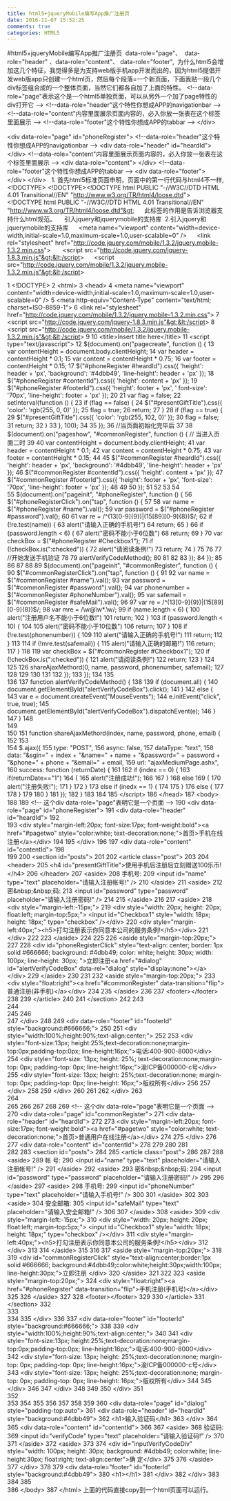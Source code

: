 ```yaml
---
title: html5+jqueryMobile编写App推广注册页
date: 2016-11-07 15:52:25
comments: true
categories: HTML5
---
```


#html5+jqueryMobile编写App推广注册页
&nbsp;data-role="page"、 &nbsp;data-role="header" 、data-role="content"、&nbsp;data-role="footer", &nbsp;为什么html5会增加这几个特征，我觉得多是为支持web版手机app开发而出的，因为html5提倡开发web版app只创建一个html页，然后每个段落=一个新页面，下面我贴一段几个div标签组合成的一个整体页面，当然它们都各自加了上面的特性。
&lt;!--data-role="page"表示这个是一个html5单独页面，可以从另外一个加了page特性的div打开它 --&gt;
&lt;!--data-role="header"这个特性你想成APP的navigationbar --&gt;
&lt;!--data-role="content"内容里面展示页面内容的，必入你放一张表在这个标签里面展示 --&gt;
&lt;!--data-role="footer"这个特性你想成APP的tabbar --&gt;
&lt;/div&gt;

&lt;div data-role="page" id="phoneRegister"&gt;
&lt;!--data-role="header"这个特性你想成APP的navigationbar --&gt;
&lt;div data-role="header" id="heardId"&gt;&lt;/div&gt;
&lt;!--data-role="content"内容里面展示页面内容的，必入你放一张表在这个标签里面展示 --&gt;
&lt;div data-role="content"&gt; &lt;/div&gt;
&lt;!--data-role="footer"这个特性你想成APP的tabbar --&gt;
&lt;div data-role="footer"&gt; &lt;/div&gt;
&lt;/div&gt;&nbsp;
&nbsp;1. 首先html5标准页面申明，页面中的第一行代码与html4不一样,&lt;!DOCTYPE&gt;
&lt;!DOCTYPE&gt;&lt;!DOCTYPE html PUBLIC "-//W3C//DTD HTML 4.01 Transitional//EN" "http://www.w3.org/TR/html4/loose.dtd"&gt;
&lt;!DOCTYPE html PUBLIC "-//W3C//DTD HTML 4.01 Transitional//EN" "http://www.w3.org/TR/html4/loose.dtd"&gt;&nbsp; &nbsp; &nbsp; 此标签的作用是告诉浏览器支持什么html规范。
&nbsp; &nbsp;
引入jquery和jquerymobile的支持库
 &nbsp;2.引入jquery和jquerymobile的支持库&nbsp; &nbsp; &nbsp; &lt;meta name="viewport" content="width=device-width,initial-scale=1.0,maximum-scale=1.0,user-scalable=0" /&gt;
&nbsp; &nbsp; &nbsp;&lt;link rel="stylesheet" href="http://code.jquery.com/mobile/1.3.2/jquery.mobile-1.3.2.min.css"&gt;
&nbsp; &nbsp; &nbsp; &lt;script src="http://code.jquery.com/jquery-1.8.3.min.js"&gt;&lt;/script&gt;
&nbsp; &nbsp; &nbsp;&lt;script src="http://code.jquery.com/mobile/1.3.2/jquery.mobile-1.3.2.min.js"&gt;&lt;/script&gt;
&nbsp;

  1 &lt;!DOCTYPE&gt;
  2 &lt;html&gt;
  3 &lt;head&gt;
  4  &lt;meta name="viewport" content="width=device-width,initial-scale=1.0,maximum-scale=1.0,user-scalable=0" /&gt;
  5 &lt;meta http-equiv="Content-Type" content="text/html; charset=ISO-8859-1"&gt;
  6 &lt;link rel="stylesheet" href="http://code.jquery.com/mobile/1.3.2/jquery.mobile-1.3.2.min.css"&gt;
  7  &lt;script src="http://code.jquery.com/jquery-1.8.3.min.js"&gt;&lt;/script&gt;
  8  &lt;script src="http://code.jquery.com/mobile/1.3.2/jquery.mobile-1.3.2.min.js"&gt;&lt;/script&gt;
  9 
 10 &lt;title&gt;Insert title here&lt;/title&gt;
 11 &lt;script type="text/javascript"&gt;
 12 $(document).on("pagecreate", function () {
 13     var contentHeight = document.body.clientHeight;
 14     var header = contentHeight * 0.1;
 15     var content = contentHeight * 0.75;
 16     var footer = contentHeight * 0.15;
 17     $("#phoneRegister #heardId").css({ 'height': header + 'px', 'background': '#4dbb49', 'line-height': header + 'px' });
 18     $("#phoneRegister #contentId").css({ 'height': content + 'px' });
 19     $("#phoneRegister #footerId").css({ 'height': footer + 'px', ' font-size': '70px', 'line-height': footer + 'px' });
 20 
 21     var flag = false;
 22     setInterval(function () {
 23         if (flag == false) {
 24             $("#presentGiftTitle").css({ 'color': 'rgb(255, 0, 0)' });
 25             flag = true;
 26             return;
 27         }
 28         if (flag == true) {
 29             $("#presentGiftTitle").css({ 'color': 'rgb(255, 102, 0)' });
 30             flag = false;
 31             return;
 32         }
 33     }, 100);
 34 
 35 });
 36 //当页面初始化完毕后
 37 
 38 $(document).on("pageshow", "#commonRegister", function () { // 当进入页面二时
 39 
 40     var contentHeight = document.body.clientHeight;
 41     var header = contentHeight * 0.1;
 42     var content = contentHeight * 0.75;
 43     var footer = contentHeight * 0.15;
 44 
 45     $("#commonRegister #heardId").css({ 'height': header + 'px', 'background': '#4dbb49', 'line-height': header + 'px' });
 46     $("#commonRegister #contentId").css({ 'height': content + 'px' });
 47     $("#commonRegister #footerId").css({ 'height': footer + 'px', 'font-size': '70px', 'line-height': footer + 'px' });
 48 
 49 
 50 });
 51 
 52 
 53 
 54  
 55 $(document).on("pageinit", "#phoneRegister", function () {
 56     $("#phoneRegisterClick").on("tap", function () {
 57 
 58         var name = $("#phoneRegister #name").val();
 59         var password = $("#phoneRegister #password").val();
 60 
 61         var re = /^(13[0-9]{9})|(15[89][0-9]{8})$/;
 62         if (!re.test(name)) {
 63             alert("请输入正确的手机号!")
 64             return;
 65         }
 66         if (password.length &lt; 6) {
 67             alert("密码不能小于6位数")
 68             return;
 69         }
 70         var checkBox = $("#phoneRegister #Checkbox1");
 71         if (!checkBox.is(":checked")) {
 72             alert("请阅读条例!")
 73             return;
 74         }
 75 
 76 
 77         //开始发送手机验证
 78 
 79         alertVerifyCodeMethod();
 80 
 81 
 82 
 83     });
 84 });
 85 
 86 
 87 
 88 
 89 $(document).on("pageinit", "#commonRegister", function () {
 90     $("#commonRegisterClick").on("tap", function () {
 91 
 92         var name = $("#commonRegister #name").val();
 93         var password = $("#commonRegister #password").val();
 94         var phonenumber = $("#commonRegister #phoneNumber").val();
 95         var safemail = $("#commonRegister #safeMail").val();
 96 
 97         var re = /^(13[0-9]{9})|(15[89][0-9]{8})$/;
 98         var mre = /\w@\w*\.\w/;
 99         if (name.length &lt; 6) {
100             alert("注册用户名不能小于6位数!")
101             return;
102         }
103         if (password.length &lt; 10) {
104 
105             alert("密码不能小于10位数")
106             return;
107         }
108         if (!re.test(phonenumber)) {
109 
110             alert("请输入正确的手机号!")
111             return;
112         }
113 
114         if (!mre.test(safemail)) {
115             alert("请输入正确的邮箱!")
116             return;
117         }
118 
119         var checkBox = $("#commonRegister #Checkbox1");
120         if (!checkBox.is(":checked")) {
121             alert("请阅读条例!")
122             return;
123         }
124 
125 
126         shareAjaxMethord(0, name, password, phonenumber, safemail);
127 
128 
129 
130 
131 
132     });
133 });
134 
135  
136 
137 function alertVerifyCodeMethod() {
138 
139     if (document.all) {
140         document.getElementById("alertVerifyCodeBox").click();
141     }
142     else {
143         var e = document.createEvent("MouseEvents");
144         e.initEvent("click", true, true);
145         document.getElementById("alertVerifyCodeBox").dispatchEvent(e);
146     }
147 }
148  
149  
150 
151 function shareAjaxMethord(index, name, password, phone, email) {
152 
153   
154     $.ajax({
155         type: "POST",
156         async: false,
157         dataType: "text",
158         data: "&amp;sgin=" + index + "&amp;name=" + name + "&amp;password=" + password + "&amp;phone=" + phone + "&amp;email=" + email,
159         url: "ajaxMediumPage.ashx",
160         success: function (returnDate) {
161 
162             if (index == 0) {
163                 if(returnDate=="1")
164                 {
165                     alert("注册成功!");
166 
167                 }
168                 else
169                 {
170                     alert("注册失败!");
171                 }
172             }
173             else if (inedx == 1) {
174 
175             }
176             else {
177 
178             }
179 
180         }
181     });
182 }
183 
184 
185 &lt;/script&gt;
186 &lt;/head&gt;
187 &lt;body&gt;
188 
189     &lt;!-- 这个div data-role="page"表明它是一个页面 --&gt;
190     &lt;div data-role="page" id="phoneRegister"&gt;
191         &lt;div data-role="header" id="heardId"&gt;
192         
193    &lt;div style="margin-left:20px; font-size:17px;   font-weight:bold"&gt;&lt;a href="#pagetwo" style="color:white; text-decoration:none;"&gt;首页&gt;手机在线注册&lt;/a&gt;&lt;/div&gt;
194 
195         &lt;/div&gt;
196 
197         &lt;div data-role="content" id="contentId"&gt;
198          
199 
200                 &lt;section id="posts"&gt;
201 
202                     &lt;article class="post"&gt;
203 
204                         &lt;header&gt;
205                             &lt;h4 id="presentGiftTitle"&gt;使用手机后注册后立刻赠送100乐币!&lt;/h4&gt;
206                         &lt;/header&gt;
207                         &lt;aside&gt;
208                             手机号:
209                             &lt;input id="name" type="text" placeholder="请输入注册帐号!" /&gt;
210                         &lt;/aside&gt;
211                         &lt;aside&gt;
212                             密&amp;nbsp;&amp;nbsp;码:
213                             &lt;input id="password" type="password" placeholder="请输入注册密码!" /&gt;
214 
215                         &lt;/aside&gt;
216 
217                         &lt;aside&gt;
218                             &lt;div style="margin-left:-15px;"&gt;
219                                 &lt;div style="width: 20px;   height: 20px; float:left;  margin-top:5px;"&gt; &lt;input id="Checkbox1" style="width: 18px; height: 18px;" type="checkbox" /&gt;&lt;/div&gt;
220                                 &lt;div style="margin-left:40px;"&gt;&lt;h5&gt;打勾注册表示你同意本公司的服务条例!&lt;/h5&gt;&lt;/div&gt;
221                             &lt;/div&gt;
222 
223                         &lt;/aside&gt;
224 
225 
226                         &lt;aside style="margin-top:20px;"&gt;
227 
228                             &lt;div id="phoneRegisterClick" style="text-align: center; border: 1px solid #666666; background: #4dbb49; color: white; height: 30px; width: 100px; line-height: 30px; "&gt;立即注册&lt;a href="#dialog" id="alertVerifyCodeBox" data-rel="dialog" style="display:none"&gt;&lt;/a&gt;  &lt;/div&gt;
229                         &lt;/aside&gt;
230 
231 
232                         &lt;aside style="margin-top:20px;"&gt;
233                             &lt;div style="float:right"&gt;&lt;a href="#commonRegister" data-transition="flip"&gt;普通注册(非手机)&lt;/a&gt;&lt;/div&gt;
234 
235                         &lt;/aside&gt;
236 
237                         &lt;footer&gt;&lt;/footer&gt;
238 
239                     &lt;/article&gt;
240 
241                 &lt;/section&gt;
242 
243            
244             
245 
246  
247         &lt;/div&gt;
248 
249         &lt;div data-role="footer" id="footerId" style="background:#666666;"&gt;
250 
251             &lt;div style="width:100%;height:90%;text-align:center;"&gt;
252 
253                 &lt;div style="font-size:13px; height:25%;text-decoration:none;margin-top:0px;padding-top:0px; line-height:16px;"&gt;电话:400-900-8000&lt;/div&gt;
254                 &lt;div style="font-size: 13px; height: 25%; text-decoration:none;margin-top: 0px; padding-top: 0px; line-height:16px;"&gt;渝ICP备000000-c号&lt;/div&gt;
255                 &lt;div style="font-size: 13px; height: 25%;text-decoration:none; margin-top: 0px; padding-top: 0px; line-height: 16px;"&gt;版权所有&lt;/div&gt;
256 
257             &lt;/div&gt;
258 
259         &lt;/div&gt;
260 
261 
262     &lt;/div&gt;
263     
264     
265 
266 
267 
268 
269 &lt;!-- 这个div data-role="page"表明它是一个页面 --&gt;
270     &lt;div data-role="page" id="commonRegister"&gt;
271         &lt;div data-role="header" id="heardId"&gt;
272 
273             &lt;div style="margin-left:20px; font-size:17px;   font-weight:bold"&gt;&lt;a href="#pagetwo" style="color:white; text-decoration:none;"&gt;首页&gt;普通用户在线注册&lt;/a&gt;&lt;/div&gt;
274 
275         &lt;/div&gt;
276 
277         &lt;div data-role="content" id="contentId"&gt;
278 
279 
280 
281  
282 
283                 &lt;section id="posts"&gt;
284 
285                     &lt;article class="post"&gt;
286 
287 
288                         &lt;aside&gt;
289                             帐 号:
290                             &lt;input id="name" type="text" placeholder="请输入注册帐号!" /&gt;
291                         &lt;/aside&gt;
292                         &lt;aside&gt;
293                             密&amp;nbsp;&amp;nbsp;码:
294                             &lt;input id="password" type="password" placeholder="请输入注册密码!" /&gt;
295 
296                         &lt;/aside&gt;
297                         &lt;aside&gt;
298                             手机号:
299                             &lt;input id="phoneNumber" type="text" placeholder="请输入手机号!" /&gt;
300 
301                         &lt;/aside&gt;
302 
303                         &lt;aside&gt;
304                             安全邮箱:
305                             &lt;input id="safeMail" type="text" placeholder="请输入安全邮箱!" /&gt;
306 
307                         &lt;/aside&gt;
308                         &lt;aside&gt;
309                             &lt;div style="margin-left:-15px;"&gt;
310                                 &lt;div style="width: 20px;   height: 20px; float:left;  margin-top:5px;"&gt; &lt;input id="Checkbox1" style="width: 18px; height: 18px;" type="checkbox" /&gt;&lt;/div&gt;
311                                 &lt;div style="margin-left:40px;"&gt;&lt;h5&gt;打勾注册表示你同意本公司的服务条例!&lt;/h5&gt;&lt;/div&gt;
312                             &lt;/div&gt;
313 
314                         &lt;/aside&gt;
315 
316 
317                         &lt;aside style="margin-top:20px;"&gt;
318 
319                             &lt;div id="commonRegisterClick" style="text-align:center;border:1px solid #666666; background:#4dbb49;color:white;height:30px;width:100px; line-height:30px;"&gt;立即注册 &lt;/div&gt;
320                         &lt;/aside&gt;
321 
322 
323                         &lt;aside style="margin-top:20px;"&gt;
324                             &lt;div style="float:right"&gt;&lt;a href="#phoneRegister" data-transition="flip"&gt;手机注册(手机号)&lt;/a&gt;&lt;/div&gt;
325 
326                         &lt;/aside&gt;
327 
328                         &lt;footer&gt;&lt;/footer&gt;
329 
330                     &lt;/article&gt;
331                     &lt;/section&gt;
332                     
333                   
334 
335         &lt;/div&gt;
336 
337         &lt;div data-role="footer" id="footerId" style="background:#666666;"&gt;
338 
339             &lt;div style="width:100%;height:90%;text-align:center;"&gt;
340 
341                 &lt;div style="font-size:13px; height:25%;text-decoration:none;margin-top:0px;padding-top:0px; line-height:16px;"&gt;电话:400-900-8000&lt;/div&gt;
342                 &lt;div style="font-size: 13px; height: 25%;text-decoration:none; margin-top: 0px; padding-top: 0px; line-height:16px;"&gt;渝ICP备000000-c号&lt;/div&gt;
343                 &lt;div style="font-size: 13px; height: 25%;text-decoration:none; margin-top: 0px; padding-top: 0px; line-height: 16px;"&gt;版权所有&lt;/div&gt;
344 
345             &lt;/div&gt;
346 
347         &lt;/div&gt;
348 
349 
350     &lt;/div&gt;
351  
352    
353 
354 
355 
356 
357 
358 
359 
360     &lt;div data-role="page" id="dialog" style="padding-top:auto"&gt;
361         &lt;div data-role="header" id="heardId" style="background:#4dbb49"&gt;
362             &lt;h1&gt;输入验证码&lt;/h1&gt;
363         &lt;/div&gt;
364 
365         &lt;div data-role="content" id="contentId"&gt;
366 
367             &lt;aside&gt;
368                 验证码:
369                 &lt;input id="verifyCode" type="text" placeholder="请输入验证码!" /&gt;
370 
371             &lt;/aside&gt;
372             &lt;aside&gt;
373 
374                 &lt;div id="inputVerifyCodeDiv" style="width: 100px; height: 30px; background: #4dbb49; color:white; line-height:30px; float:right; text-align:center"&gt;确 定&lt;/div&gt;
375 
376             &lt;/aside&gt;
377         &lt;/div&gt;
378 
379         &lt;div data-role="footer" id="footerId" style="background:#4dbb49"&gt;
380             &lt;h1&gt;&lt;/h1&gt;
381         &lt;/div&gt;
382     &lt;/div&gt;
383 
384 
385    
386 &lt;/body&gt;
387 &lt;/html&gt;
上面的代码直接copy到一个html页面可以运行。
&nbsp;
